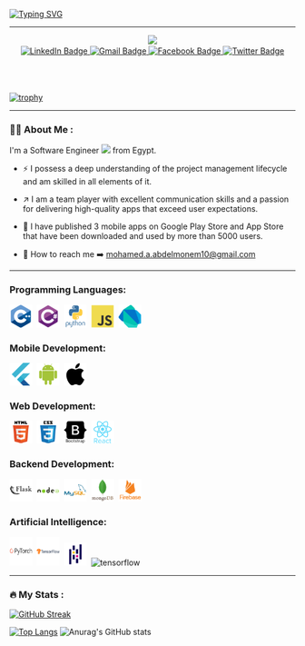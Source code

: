 [![Typing SVG](https://readme-typing-svg.demolab.com?font=Fira+Code&weight=600&size=50&duration=3000&pause=1000&center=true&vCenter=true&width=1200&height=100&lines=Welcome+to+Mohamed's+Coding+World+%F0%9F%98%80)](https://git.io/typing-svg)

---

<div id="header" align="center">
  <img src="https://media.giphy.com/media/M9gbBd9nbDrOTu1Mqx/giphy.gif" width="200"/>
</div>

<div id="badges" align="center">
  <a href="https://www.linkedin.com/in/mohamed-ahmed-97a3691b2/">
    <img src="https://img.shields.io/badge/LinkedIn-blue?style=for-the-badge&logo=linkedin&logoColor=white" alt="LinkedIn Badge"/>
  </a>
   <a href="mailto:mohamed.a.abdelmonem10@gmail.com">
    <img src="https://img.shields.io/badge/Gmail-red?style=for-the-badge&logo=gmail&logoColor=white" alt="Gmail Badge"/>
  </a>
  <a href="https://www.facebook.com/Mo7amd.A7md16/">
    <img src="https://img.shields.io/badge/Facebook-blue?style=for-the-badge&logo=facebook&logoColor=white" alt="Facebook Badge"/>
  </a>
  <a href="https://twitter.com/MuhamedAhmed1_">
    <img src="https://img.shields.io/badge/Twitter-blue?style=for-the-badge&logo=twitter&logoColor=white" alt="Twitter Badge"/>
  </a>
</div>
&nbsp;
<div align="center">
  <img  src="https://komarev.com/ghpvc/?username=MuhamedAhmed11&style=flat-square&color=blue" alt=""/>
</div>
&nbsp;

[![trophy](https://github-profile-trophy.vercel.app/?username=muhamedahmed11)](https://github.com/ryo-ma/github-profile-trophy)


---

### :man_technologist: About Me :
I'm a Software Engineer <img src="https://media.giphy.com/media/WUlplcMpOCEmTGBtBW/giphy.gif" width="30"> from Egypt.

- ⚡ I possess a deep understanding of the project management lifecycle and am skilled in all elements of it.

- ↗️ I am a team player with excellent communication skills and a passion for delivering high-quality apps that exceed user expectations.

- 📱 I have published 3 mobile apps on Google Play Store and App Store that have been downloaded and used by more than 5000 users.

- 📮 How to reach me ➡️ mohamed.a.abdelmonem10@gmail.com

---

### Programming Languages:
  <img src="https://github.com/devicons/devicon/blob/master/icons/cplusplus/cplusplus-original.svg" title="c++" alt="c++" width="40" height="40"/>&nbsp;
  <img src="https://github.com/devicons/devicon/blob/master/icons/csharp/csharp-original.svg" title="csharp" alt="csharp" width="40" height="40"/>&nbsp;
  <img src="https://github.com/devicons/devicon/blob/master/icons/python/python-original-wordmark.svg" title="python" alt="python" width="40" height="40"/>&nbsp;
   <img src="https://github.com/devicons/devicon/blob/master/icons/javascript/javascript-original.svg" title="javascript" alt="javascript" width="40" height="40"/>&nbsp;
    <img src="https://github.com/devicons/devicon/blob/master/icons/dart/dart-original.svg" title="dart" alt="dart" width="40" height="40"/>&nbsp;

### Mobile Development: 
 <img src="https://github.com/devicons/devicon/blob/master/icons/flutter/flutter-original.svg" title="flutter" alt="flutter" width="40" height="40"/>&nbsp;
 <img src="https://github.com/devicons/devicon/blob/master/icons/android/android-original.svg" title="android" alt="android" width="40" height="40"/>&nbsp;
 <img src="https://github.com/devicons/devicon/blob/master/icons/apple/apple-original.svg" title="ios" alt="ios" width="40" height="40"/>&nbsp;

### Web Development:
 <img src="https://github.com/devicons/devicon/blob/master/icons/html5/html5-original-wordmark.svg" title="html5" alt="html5" width="40" height="40"/>&nbsp;
 <img src="https://github.com/devicons/devicon/blob/master/icons/css3/css3-original-wordmark.svg" title="css3" alt="css3" width="40" height="40"/>&nbsp;
 <img src="https://github.com/devicons/devicon/blob/master/icons/bootstrap/bootstrap-plain-wordmark.svg" title="bootstrap" alt="bootstrap" width="40" height="40"/>&nbsp;
 <img src="https://github.com/devicons/devicon/blob/master/icons/react/react-original-wordmark.svg" title="React" alt="React" width="40" height="40"/>&nbsp;

### Backend Development:
 <img src="https://github.com/devicons/devicon/blob/master/icons/flask/flask-original-wordmark.svg" title="flask" alt="flask" width="40" height="40"/>&nbsp;
 <img src="https://github.com/devicons/devicon/blob/master/icons/nodejs/nodejs-original-wordmark.svg" title="nodejs" alt="nodejs" width="40" height="40"/>&nbsp;
 <img src="https://github.com/devicons/devicon/blob/master/icons/mysql/mysql-original-wordmark.svg" title="mysql" alt="mysql" width="40" height="40"/>&nbsp;
 <img src="https://github.com/devicons/devicon/blob/master/icons/mongodb/mongodb-original-wordmark.svg" title="mongodb" alt="mongodb" width="40" height="40"/>&nbsp;
 <img src="https://github.com/devicons/devicon/blob/master/icons/firebase/firebase-plain-wordmark.svg" title="firebase" alt="firebase" width="40" height="40"/>&nbsp;

### Artificial Intelligence:
<img src="https://github.com/devicons/devicon/blob/master/icons/pytorch/pytorch-original-wordmark.svg" title="pytorch" alt="pytorch" width="40" height="50"/>&nbsp;
<img src="https://github.com/devicons/devicon/blob/master/icons/tensorflow/tensorflow-original-wordmark.svg" title="tensorflow" alt="tensorflow" width="40" height="50"/>&nbsp;
<img src="https://raw.githubusercontent.com/devicons/devicon/2ae2a900d2f041da66e950e4d48052658d850630/icons/pandas/pandas-original.svg" title="pandas" alt="pandas" width="40" height="40"/>&nbsp;
<img src="https://camo.githubusercontent.com/69ce21304adac467a8251181f98932e1785abd9d718cdd8edc78d1abbf2dcb49/68747470733a2f2f75706c6f61642e77696b696d656469612e6f72672f77696b6970656469612f636f6d6d6f6e732f302f30352f5363696b69745f6c6561726e5f6c6f676f5f736d616c6c2e737667" title="tensorflow" alt="tensorflow" width="40" height="40"/>&nbsp;

---

### :fire: My Stats :

[![GitHub Streak](http://github-readme-streak-stats.herokuapp.com?user=muhamedahmed11&theme=dark&background=000000)](https://git.io/streak-stats)

[![Top Langs](https://github-readme-stats.vercel.app/api/top-langs/?username=muhamedahmed11&layout=compact&theme=vision-friendly-dark)](https://github.com/anuraghazra/github-readme-stats)
![Anurag's GitHub stats](https://github-readme-stats.vercel.app/api?username=muhamedahmed11&show_icons=true&theme=transparent)

